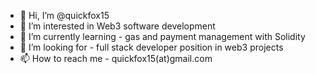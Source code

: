 - 👋 Hi, I’m @quickfox15
- 👀 I’m interested in Web3 software development
- 🌱 I’m currently learning - gas and payment management with Solidity
- 💞️ I’m looking for - full stack developer position in web3 projects
- 📫 How to reach me - quickfox15(at)gmail.com

<!---
quickfox15/quickfox15 is a ✨ special ✨ repository because its `README.md` (this file) appears on your GitHub profile.
You can click the Preview link to take a look at your changes.
--->
